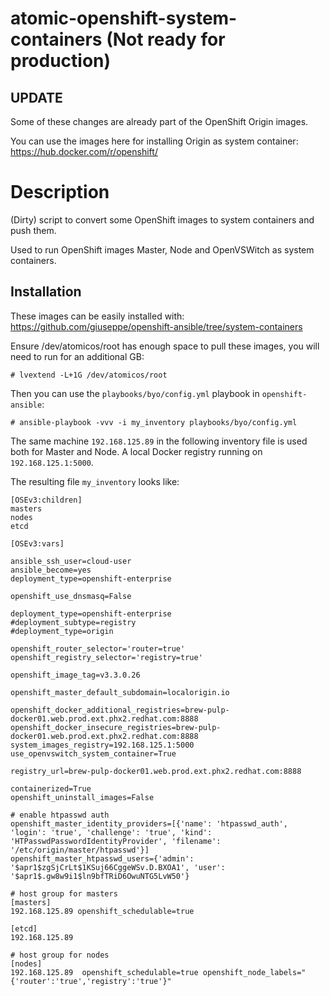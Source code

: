 # atomic-openshift-system-containers (Not ready for production)

## UPDATE

Some of these changes are already part of the OpenShift Origin images.

You can use the images here for installing Origin as system container: https://hub.docker.com/r/openshift/

# Description

(Dirty) script to convert some OpenShift images to system containers and push them.

Used to run OpenShift images Master, Node and OpenVSWitch as system containers.

## Installation

These images can be easily installed with: https://github.com/giuseppe/openshift-ansible/tree/system-containers

Ensure /dev/atomicos/root has enough space to pull these images, you will need to run for an additional GB:
```
# lvextend -L+1G /dev/atomicos/root
```

Then you can use the `playbooks/byo/config.yml` playbook in `openshift-ansible`:

```
# ansible-playbook -vvv -i my_inventory playbooks/byo/config.yml
```

The same machine `192.168.125.89` in the following inventory file is
used both for Master and Node.  A local Docker registry running on
`192.168.125.1:5000`.

The resulting file `my_inventory` looks like:

```
[OSEv3:children]
masters
nodes
etcd

[OSEv3:vars]

ansible_ssh_user=cloud-user
ansible_become=yes
deployment_type=openshift-enterprise

openshift_use_dnsmasq=False

deployment_type=openshift-enterprise
#deployment_subtype=registry
#deployment_type=origin

openshift_router_selector='router=true'
openshift_registry_selector='registry=true'

openshift_image_tag=v3.3.0.26

openshift_master_default_subdomain=localorigin.io

openshift_docker_additional_registries=brew-pulp-docker01.web.prod.ext.phx2.redhat.com:8888
openshift_docker_insecure_registries=brew-pulp-docker01.web.prod.ext.phx2.redhat.com:8888
system_images_registry=192.168.125.1:5000
use_openvswitch_system_container=True

registry_url=brew-pulp-docker01.web.prod.ext.phx2.redhat.com:8888

containerized=True
openshift_uninstall_images=False

# enable htpasswd auth
openshift_master_identity_providers=[{'name': 'htpasswd_auth', 'login': 'true', 'challenge': 'true', 'kind': 'HTPasswdPasswordIdentityProvider', 'filename': '/etc/origin/master/htpasswd'}]
openshift_master_htpasswd_users={'admin': '$apr1$zgSjCrLt$1KSuj66CggeWSv.D.BXOA1', 'user': '$apr1$.gw8w9i1$ln9bfTRiD6OwuNTG5LvW50'}

# host group for masters
[masters]
192.168.125.89 openshift_schedulable=true

[etcd]
192.168.125.89

# host group for nodes
[nodes]
192.168.125.89  openshift_schedulable=true openshift_node_labels="{'router':'true','registry':'true'}"
```
